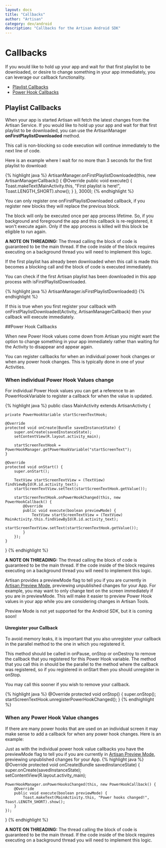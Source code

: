 ```yaml
---
layout: docs
title: "Callbacks"
author: "Artisan"
category: dev/android
description: "Callbacks for the Artisan Android SDK"
---
```


# Callbacks

If you would like to hold up your app and wait for that first playlist to be downloaded, or desire to change something in your app immediately, you can leverage our callback functionality.

<ul>
  <li><a href="#playlist">Playlist Callbacks</a></li>
  <li><a href="#power-hook">Power Hook Callbacks</a></li>
</ul>

<div id="playlist"></div>

## Playlist Callbacks

When your app is started Artisan will fetch the latest changes from the Artisan Service. If you would like to hold up your app and wait for that first playlist to be downloaded, you can use the ArtisanManager **onFirstPlaylistDownloaded** method.

This call is non-blocking so code execution will continue immediately to the next line of code.

Here is an example where I wait for no more than 3 seconds for the first playlist to download:

{% highlight java %}
ArtisanManager.onFirstPlaylistDownloaded(this, new ArtisanManagerCallback() {
  @Override
  public void execute() {
    Toast.makeText(MainActivity.this, "First playlist is here!", Toast.LENGTH_SHORT).show();
  }
}, 3000);
{% endhighlight %}

<p>You can only register one onFirstPlaylistDownloaded callback, if you register new blocks they will replace the previous block.</p>

<p>The block will only be executed once per app process lifetime. So, if you background and foreground the app and this callback is re-registered, it won't execute again. Only if the app process is killed will this block be eligible to run again.</p>

<div class="note note-hint">
  <p><strong>A NOTE ON THREADING:</strong> The thread calling the block of code is guaranteed to be the main thread.  If the code inside of the block requires executing on a background thread you will need to implement this logic.</p>
  <p>If the first playlist has already been downloaded when this call is made this becomes a blocking call and the block of code is executed immediately.</p>  
</div>

You can check if the first Artisan playlist has been downloaded in this app process with isFirstPlaylistDownloaded.

{% highlight java %}
ArtisanManager.isFirstPlaylistDownloaded()
{% endhighlight %}

If this is true when you first register your callback with onFirstPlaylistDownloaded(Activity, ArtisanManagerCallback) then your callback will execute immediately.

<div id="power-hook"></div>

##Power Hook Callbacks

When new Power Hook values come down from Artisan you might want the option to change something in your app immediately rather than waiting for the Activity to disappear and appear again.

You can register callbacks for when an individual power hook changes or when any power hook changes. This is typically done in one of your Activities.

### When individual Power Hook Values change

For individual Power Hook values you can get a reference to an PowerHookVariable to register a callback for when the value is updated.

{% highlight java %}
public class MainActivity extends ArtisanActivity {

	private PowerHookVariable startScreenTextHook;

	@Override
	protected void onCreate(Bundle savedInstanceState) {
		super.onCreate(savedInstanceState);
		setContentView(R.layout.activity_main);

		startScreenTextHook = PowerHookManager.getPowerHookVariable("startScreenText");
	}

	@Override
	protected void onStart() {
		super.onStart();

		TextView startScreenTextView = (TextView) findViewById(R.id.activity_text);
		startScreenTextView.setText(startScreenTextHook.getValue());

		startScreenTextHook.onPowerHookChanged(this, new PowerHookCallback() {
			@Override
			public void execute(boolean previewMode) {
				TextView startScreenTextView = (TextView) MainActivity.this.findViewById(R.id.activity_text);
				startScreenTextView.setText(startScreenTextHook.getValue());
			}
		});
	}
}
{% endhighlight %}

<div class="note note-hint">
  <p><strong>A NOTE ON THREADING:</strong> The thread calling the block of code is guaranteed to be the main thread.  If the code inside of the block requires executing on a background thread you will need to implement this logic.</p>
</div>

Artisan provides a previewMode flag to tell you if you are currently in <a href="/dev/android/power-hooks/#preview-mode">Artisan Preview Mode</a>, previewing unpublished changes for your App. For example, you may want to only change text on the screen immediately if you are in previewMode. This will make it easier to preview Power Hook values in your app while you are considering changes in Artisan Tools.

<div class="note note-important">
  <p>Preview Mode is not yet supported for the Android SDK, but it is coming soon!</p>
</div>

#### Unregister your Callback

To avoid memory leaks, it is important that you also unregister your callback in the parallel method to the one in which you registered it.

This method should be called in onPause, onStop or onDestroy to remove the callback that you registered for this Power Hook variable. The method that you call this in should be the parallel to the method where the callback was registered, so if you registered in onStart then you should unregister in onStop.

You may call this sooner if you wish to remove your callback.

{% highlight java %}
@Override
protected void onStop() {
	super.onStop();
	startScreenTextHook.unregisterPowerHookChanged();
}
{% endhighlight %}

### When any Power Hook Value changes

If there are many power hooks that are used on an individual screen it may make sense to add a callback for when any power hook changes. Here is an example:

Just as with the individual power hook value callbacks you have the previewMode flag to tell you if you are currently in <a href="#preview-mode">Artisan Preview Mode</a>, previewing unpublished changes for your App.
{% highlight java %}
@Override
protected void onCreate(Bundle savedInstanceState) {
	super.onCreate(savedInstanceState);
	setContentView(R.layout.activity_main);

	PowerHookManager.onPowerHooksChanged(this, new PowerHookCallback() {
		@Override
		public void execute(boolean previewMode) {
			Toast.makeText(MainActivity.this, "Power hooks changed!", Toast.LENGTH_SHORT).show();
		}
	});
}
{% endhighlight %}

<div class="note note-hint">
  <p><strong>A NOTE ON THREADING:</strong> The thread calling the block of code is guaranteed to be the main thread.  If the code inside of the block requires executing on a background thread you will need to implement this logic.</p>
</div>

